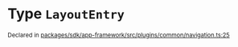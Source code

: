 # Type `LayoutEntry`
<sub>Declared in [packages/sdk/app-framework/src/plugins/common/navigation.ts:25](https://github.com/dxos/dxos/blob/ef925c9c7/packages/sdk/app-framework/src/plugins/common/navigation.ts#L25)</sub>






